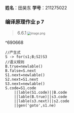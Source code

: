**姓名**：田昊东 **学号**：211275022

### 编译原理作业 p 7

>6.6.1 <img src="https://thdlrt.oss-cn-beijing.aliyuncs.com/20240418223419.png" alt="image.png" style="zoom: 67%;" />

^690668

```
//产生式
S -> for(s1;B;S2)S3
//语义规则
B.true=newlable()
B.false=S.next
S1.next=newlable()
S2.next=S1.next
S3.next=newlable()
S.code=S1.code
	||lable(S1.code)||B.code
	||lable(B.true)||s3.code
	||lable(s3.next)||s2.code
	||gen('goto',s1.ne)
```

